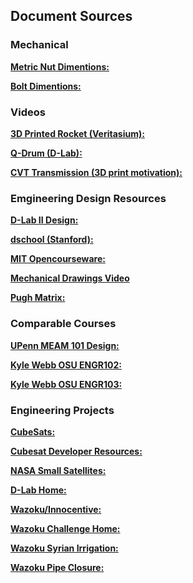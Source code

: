 ## Document Sources

### Mechanical

**[Metric Nut Dimentions:](https://wermac.org/bolts/dimensions_hex-nuts_across-flats-and-heights_din-iso.html)**

**[Bolt Dimentions:](https://www.wermac.org/bolts/submenu_bolts.html)**


### Videos

**[3D Printed Rocket (Veritasium):](https://www.youtube.com/watch?v=kz165f1g8-E)**

**[Q-Drum (D-Lab):](https://www.youtube.com/watch?v=G8sMAolVUEw)**

**[CVT Transmission (3D print motivation):](https://www.youtube.com/watch?v=mWJHI7UHuys)**


### Emgineering Design Resources

**[D-Lab II Design:](https://ocw.mit.edu/courses/ec-720j-d-lab-ii-design-spring-2010/pages/syllabus/)**

**[dschool (Stanford):](https://dschool.stanford.edu/)**

**[MIT Opencourseware:](https://ocw.mit.edu/search/)**


**[Mechanical Drawings Video](https://www.youtube.com/watch?v=GUDhet2TKHQ)**

**[Pugh Matrix:](https://leanscape.io/an-overview-of-the-pugh-matrix-what-is-it-and-how-does-it-work/)**


### Comparable Courses

**[UPenn MEAM 101 Design:](https://medesign.seas.upenn.edu/index.php/Courses/MEAM101-12C)**

**[Kyle Webb OSU ENGR102:](https://web.engr.oregonstate.edu/~webbky/ENGR102.htm)**

**[Kyle Webb OSU ENGR103:](https://web.engr.oregonstate.edu/~webbky/ENGR103.htm)**



### Engineering Projects

**[CubeSats:](https://www.corsbook.com/lesson/cubesats/)**

**[Cubesat Developer Resources:](https://www.cubesat.org/cubesatinfo)**

**[NASA Small Satellites:](https://s3vi.ndc.nasa.gov/ssri-kb)**

**[D-Lab Home:](https://d-lab.mit.edu/about)**

**[Wazoku/Innocentive:](https://www.wazokucrowd.com/story-of-innocentive/)**

**[Wazoku Challenge Home:](https://www.wazokucrowd.com/challenges/)**

**[Wazoku Syrian Irrigation:](https://irc.community.wazoku.com/challenge/a5357991d771484e8c5f9f8341953703?searchIndex=5)**

**[Wazoku Pipe Closure:](https://a2a.community.wazoku.com/challenge/10f8420b31a246daae13e571bc9a328d?searchIndex=3)**